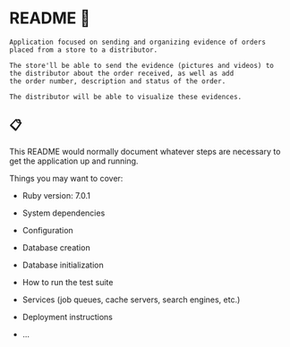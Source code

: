 # README 🚀

    Application focused on sending and organizing evidence of orders
    placed from a store to a distributor.

    The store'll be able to send the evidence (pictures and videos) to
    the distributor about the order received, as well as add
    the order number, description and status of the order.

    The distributor will be able to visualize these evidences.

## 📋

This README would normally document whatever steps are necessary to get the
application up and running.

Things you may want to cover:

* Ruby version: 7.0.1

* System dependencies

* Configuration

* Database creation

* Database initialization

* How to run the test suite

* Services (job queues, cache servers, search engines, etc.)

* Deployment instructions

* ...
